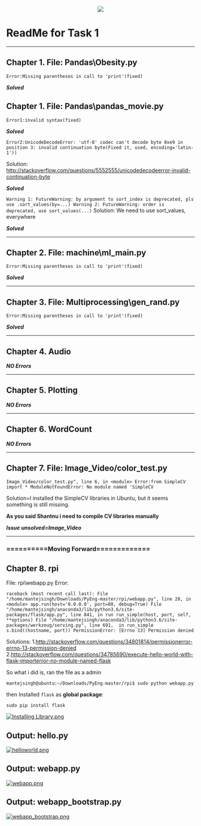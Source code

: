<p align="center">
  <img src="https://s19.postimg.org/x7tuqvk4z/screenshot_1493330027.png">
</p>

# ReadMe for Task 1
---------------

## Chapter 1. File: Pandas\Obesity.py

`Error:Missing parentheses in call to 'print'(fixed)`

***Solved***

## Chapter 1. File: Pandas\pandas_movie.py

`Error1:invalid syntax(fixed)`

***Solved***


`
Error2:UnicodeDecodeError: 'utf-8' codec can't decode byte 0xe9 in position 3: invalid continuation byte(Fixed it, used, encoding='latin-1'))
`

Solution: http://stackoverflow.com/questions/5552555/unicodedecodeerror-invalid-continuation-byte

***Solved***

`
Warning 1: FutureWarning: by argument to sort_index is deprecated, pls use .sort_values(by=...)
Warning 2: FutureWarning: order is deprecated, use sort_values(...)
`
Solution: We need to use sort_values, everywhere

***Solved***

---------------

## Chapter 2. File: machine\ml_main.py

`Error:Missing parentheses in call to 'print'(fixed)`

***Solved***

---------------

## Chapter 3. File: Multiprocessing\gen_rand.py

`Error:Missing parentheses in call to 'print'(fixed)`

***Solved***

---------------

## Chapter 4. Audio

***NO Errors***

---------------

## Chapter 5. Plotting

***NO Errors***

---------------

## Chapter 6. WordCount

***NO Errors***

---------------

## Chapter 7. File: Image_Video/color_test.py

` Image_Video/color_test.py", line 6, in <module>
Error:from SimpleCV import *
ModuleNotFoundError: No module named 'SimpleCV
`

Solution=I installed the SimpleCV libraries in Ubuntu, but it seems something is still missing.

**As you said Shantnu i need to compile CV libraries manually**


***Issue unsolved=Image_Video***

------

### ==========Moving Forward=============

## Chapter 8. rpi
File: rpi\webapp.py
Error:

`
raceback (most recent call last):
  File "/home/mantejsingh/Downloads/PyEng-master/rpi/webapp.py", line 28, in <module>
    app.run(host='0.0.0.0', port=80, debug=True)
  File "/home/mantejsingh/anaconda3/lib/python3.6/site-packages/flask/app.py", line 841, in run
    run_simple(host, port, self, **options)
  File "/home/mantejsingh/anaconda3/lib/python3.6/site-packages/werkzeug/serving.py", line 691, 
in run_simple s.bind((hostname, port)) PermissionError: [Errno 13] Permission denied
`

Solutions:
1.http://stackoverflow.com/questions/34801814/permissionerror-errno-13-permission-denied
2.http://stackoverflow.com/questions/34785690/execute-hello-world-with-flask-importerror-no-module-named-flask


So what i did is, ran the file as a admin

`mantejsingh@ubuntu:~/Downloads/PyEng-master/rpi$ sudo python webapp.py`

then
Installed `flask` as **global package**:

`sudo pip install flask
`

[![Installing Library.png](https://s19.postimg.org/lysp6dneb/Installing_Library.png)](https://postimg.org/image/gndslo1bj/)

## Output: hello.py
[![helloworld.png](https://s19.postimg.org/euavxcg4z/helloworld.png)](https://postimg.org/image/xmmr0xcj3/)

## Output: webapp.py
[![webapp.png](https://s19.postimg.org/9lkgd7n3n/webapp.png)](https://postimg.org/image/sqnpmz1rj/)

## Output: webapp_bootstrap.py
[![webapp_bootstrap.png](https://s19.postimg.org/u6z8544oj/webapp_bootstrap.png)](https://postimg.org/image/nta51uzsf/)
